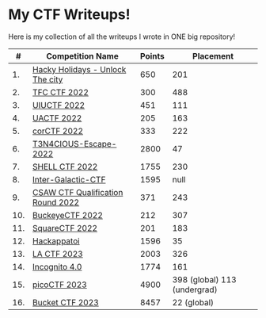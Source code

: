 # My CTF Writeups!

Here is my collection of all the writeups I wrote in ONE big repository!

<center>

 | # | Competition Name        | Points | Placement
 | - | --------------          | --------- | ------
 | 1. | [Hacky Holidays - Unlock The city](https://github.com/LeonGurin/My-CTF-Writeups/tree/main/Hacky%20Holidays%20-%20Unlock%20The%20City) | 650 | 201 | 
 | 2. | [TFC CTF 2022](https://github.com/LeonGurin/My-CTF-Writeups/tree/main/TFC%20CTF%202022) | 300 | 488 | 
 | 3. | [UIUCTF 2022](https://github.com/LeonGurin/My-CTF-Writeups/tree/main/UIUCTF%202022) | 451 | 111 | 
 | 4. | [UACTF 2022](https://github.com/LeonGurin/My-CTF-Writeups/tree/main/UACTF%202022) | 205 | 163 | 
 | 5. | [corCTF 2022](https://github.com/LeonGurin/My-CTF-Writeups/tree/main/corCTF%202022) | 333 | 222 | 
 | 6. | [T3N4CIOUS-Escape-2022](https://github.com/LeonGurin/My-CTF-Writeups/tree/main/T3N4CIOUS%20-%20Escape) | 2800 | 47 | 
 | 7. | [SHELL CTF 2022](https://github.com/LeonGurin/My-CTF-Writeups/tree/main/SHELL%20CTF%202022) | 1755 | 230 | 
 | 8. | [Inter-Galactic-CTF](https://github.com/LeonGurin/My-CTF-Writeups/tree/main/Inter-Galactic%20CTF) | 1595 | null | 
 | 9. | [CSAW CTF Qualification Round 2022](https://github.com/LeonGurin/My-CTF-Writeups/tree/main/CSAW%20CTF%20Qualification%20Round%202022) | 371 | 243 | 
 | 10. | [BuckeyeCTF 2022](https://github.com/LeonGurin/My-CTF-Writeups/tree/main/BuckeyeCTF%202022) | 212 | 307 | 
 | 11. | [SquareCTF 2022](https://github.com/LeonGurin/My-CTF-Writeups/tree/main/SquareCTF%202022) | 201 | 183 | 
 | 12. | [Hackappatoi](https://github.com/LeonGurin/My-CTF-Writeups/tree/main/Hackappatoi) | 1596 | 35 | 
 | 13. | [LA CTF 2023](https://github.com/LeonGurin/My-CTF-Writeups/tree/main/LA%20CTF%202023) | 2003 | 326 
 | 14. | [Incognito 4.0](https://github.com/LeonGurin/My-CTF-Writeups/tree/main/Incognito%204.0) | 1774 | 161
 | 15. | [picoCTF 2023](https://github.com/LeonGurin/My-CTF-Writeups/tree/main/picoCTF%202023) | 4900 | 398 (global) 113 (undergrad)
 | 16. | [Bucket CTF 2023](https://github.com/LeonGurin/My-CTF-Writeups/tree/main/Bucket%20CTF%202023) | 8457 | 22 (global)

</center>






